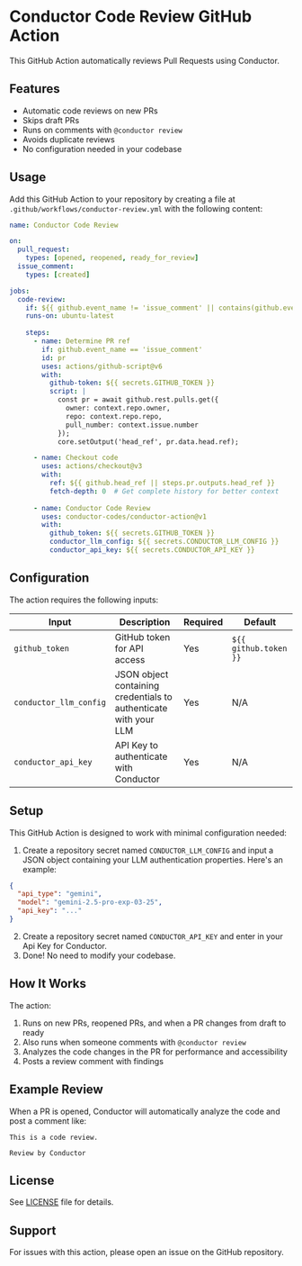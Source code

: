 # Conductor Code Review GitHub Action

This GitHub Action automatically reviews Pull Requests using Conductor.

## Features

- Automatic code reviews on new PRs
- Skips draft PRs
- Runs on comments with `@conductor review`
- Avoids duplicate reviews
- No configuration needed in your codebase

## Usage

Add this GitHub Action to your repository by creating a file at `.github/workflows/conductor-review.yml` with the following content:

```yaml
name: Conductor Code Review

on:
  pull_request:
    types: [opened, reopened, ready_for_review]
  issue_comment:
    types: [created]

jobs:
  code-review:
    if: ${{ github.event_name != 'issue_comment' || contains(github.event.comment.body, '@conductor-codes review') }}
    runs-on: ubuntu-latest
    
    steps:
      - name: Determine PR ref
        if: github.event_name == 'issue_comment'
        id: pr
        uses: actions/github-script@v6
        with:
          github-token: ${{ secrets.GITHUB_TOKEN }}
          script: |
            const pr = await github.rest.pulls.get({
              owner: context.repo.owner,
              repo: context.repo.repo,
              pull_number: context.issue.number
            });
            core.setOutput('head_ref', pr.data.head.ref);

      - name: Checkout code
        uses: actions/checkout@v3
        with:
          ref: ${{ github.head_ref || steps.pr.outputs.head_ref }}
          fetch-depth: 0  # Get complete history for better context
      
      - name: Conductor Code Review
        uses: conductor-codes/conductor-action@v1
        with:
          github_token: ${{ secrets.GITHUB_TOKEN }}
          conductor_llm_config: ${{ secrets.CONDUCTOR_LLM_CONFIG }}
          conductor_api_key: ${{ secrets.CONDUCTOR_API_KEY }}
```

## Configuration

The action requires the following inputs:

| Input | Description | Required | Default |
|-------|-------------|----------|---------|
| `github_token` | GitHub token for API access | Yes | `${{ github.token }}` |
| `conductor_llm_config` | JSON object containing credentials to authenticate with your LLM | Yes | N/A |
| `conductor_api_key` | API Key to authenticate with Conductor | Yes | N/A |


## Setup

This GitHub Action is designed to work with minimal configuration needed:

1. Create a repository secret named `CONDUCTOR_LLM_CONFIG` and input a JSON object containing your LLM authentication properties. Here's an example:
```json
{
  "api_type": "gemini",
  "model": "gemini-2.5-pro-exp-03-25",
  "api_key": "..."
}
```
2. Create a repository secret named `CONDUCTOR_API_KEY` and enter in your Api Key for Conductor.
3. Done! No need to modify your codebase.


## How It Works

The action:
1. Runs on new PRs, reopened PRs, and when a PR changes from draft to ready
2. Also runs when someone comments with `@conductor review`
3. Analyzes the code changes in the PR for performance and accessibility
4. Posts a review comment with findings


## Example Review

When a PR is opened, Conductor will automatically analyze the code and post a comment like:

```
This is a code review.

Review by Conductor
```

## License

See [LICENSE](LICENSE) file for details.

## Support

For issues with this action, please open an issue on the GitHub repository.

